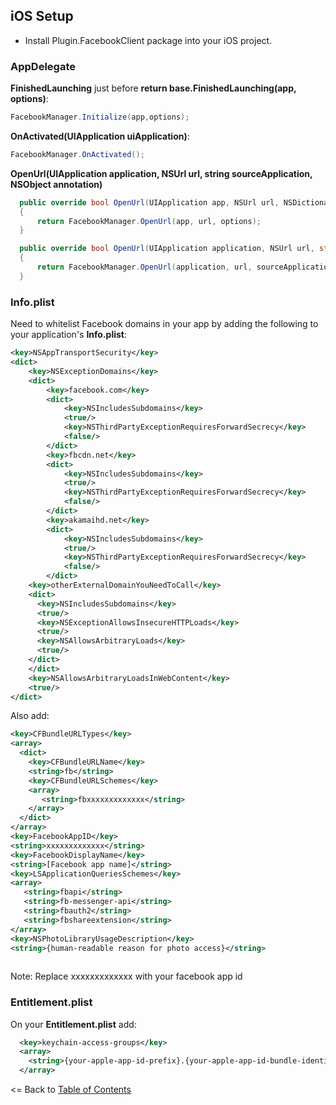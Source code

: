 ## iOS Setup

* Install Plugin.FacebookClient package into your iOS project.


### AppDelegate


**FinishedLaunching** just before **return base.FinishedLaunching(app, options)**:

```cs
FacebookManager.Initialize(app,options);
```

**OnActivated(UIApplication uiApplication)**:
```cs
FacebookManager.OnActivated();
```

**OpenUrl(UIApplication application, NSUrl url, string sourceApplication, NSObject annotation)**

```cs
  public override bool OpenUrl(UIApplication app, NSUrl url, NSDictionary options)
  {
      return FacebookManager.OpenUrl(app, url, options);
  }

  public override bool OpenUrl(UIApplication application, NSUrl url, string sourceApplication, NSObject annotation)
  {
      return FacebookManager.OpenUrl(application, url, sourceApplication, annotation);        
  }

```

### Info.plist

Need to whitelist Facebook domains in your app by adding the following to your application's **Info.plist**:

```xml
<key>NSAppTransportSecurity</key>
<dict>
    <key>NSExceptionDomains</key>
    <dict>
        <key>facebook.com</key>
        <dict>
            <key>NSIncludesSubdomains</key>
            <true/>                
            <key>NSThirdPartyExceptionRequiresForwardSecrecy</key>
            <false/>
        </dict>
        <key>fbcdn.net</key>
        <dict>
            <key>NSIncludesSubdomains</key>
            <true/>
            <key>NSThirdPartyExceptionRequiresForwardSecrecy</key>
            <false/>
        </dict>
        <key>akamaihd.net</key>
        <dict>
            <key>NSIncludesSubdomains</key>
            <true/>
            <key>NSThirdPartyExceptionRequiresForwardSecrecy</key>
            <false/>
        </dict>
	<key>otherExternalDomainYouNeedToCall</key>
	<dict>
	  <key>NSIncludesSubdomains</key>
	  <true/>
	  <key>NSExceptionAllowsInsecureHTTPLoads</key>
	  <true/>
	  <key>NSAllowsArbitraryLoads</key>
	  <true/>
	</dict>
    </dict>
    <key>NSAllowsArbitraryLoadsInWebContent</key>
    <true/>
</dict>
```

Also add:


```xml
<key>CFBundleURLTypes</key>
<array>
  <dict>
    <key>CFBundleURLName</key>
    <string>fb</string>
    <key>CFBundleURLSchemes</key>
    <array>
       <string>fbxxxxxxxxxxxxx</string>
    </array>
  </dict>
</array>
<key>FacebookAppID</key>
<string>xxxxxxxxxxxxx</string>
<key>FacebookDisplayName</key>
<string>[Facebook app name]</string>
<key>LSApplicationQueriesSchemes</key>
<array>
   <string>fbapi</string>
   <string>fb-messenger-api</string>
   <string>fbauth2</string>
   <string>fbshareextension</string>
</array>
<key>NSPhotoLibraryUsageDescription</key>
<string>{human-readable reason for photo access}</string>
 
```

Note: Replace xxxxxxxxxxxxx with your facebook app id


### Entitlement.plist

On your **Entitlement.plist** add:


```xml
  <key>keychain-access-groups</key>
  <array>
    <string>{your-apple-app-id-prefix}.{your-apple-app-id-bundle-identifier}</string>
  </array>
```

<= Back to [Table of Contents](../README.md)